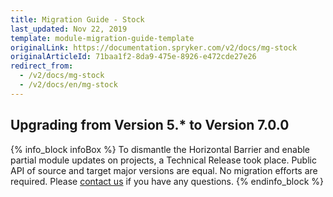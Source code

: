 ```yaml
---
title: Migration Guide - Stock
last_updated: Nov 22, 2019
template: module-migration-guide-template
originalLink: https://documentation.spryker.com/v2/docs/mg-stock
originalArticleId: 71baa1f2-8da9-475e-8926-e472cde27e26
redirect_from:
  - /v2/docs/mg-stock
  - /v2/docs/en/mg-stock
---
```


## Upgrading from Version 5.* to Version 7.0.0
{% info_block infoBox %}
To dismantle the Horizontal Barrier and enable partial module updates on projects, a Technical Release took place. Public API of source and target major versions are equal. No migration efforts are required. Please [contact us](https://spryker.com/en/support/) if you have any questions.
{% endinfo_block %}
